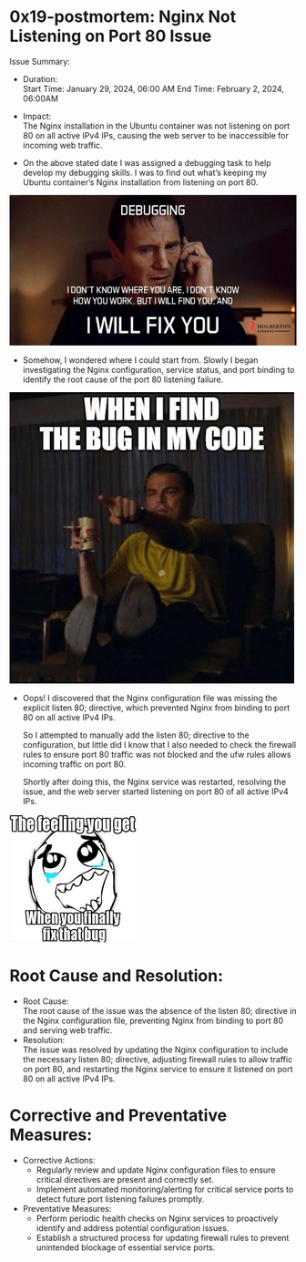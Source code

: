 # 0x19-postmortem: Nginx Not Listening on Port 80 Issue

Issue Summary:
- Duration:  
  Start Time: January 29, 2024, 06:00 AM 
  End Time: February 2, 2024, 06:00AM 
- Impact:  
  The Nginx installation in the Ubuntu container was not listening on port 80 on all active IPv4 IPs, causing the web server to be inaccessible for incoming web traffic.
 
- On the above stated date I was assigned a debugging task to help develop my debugging skills. I was to find out what’s keeping my Ubuntu container’s Nginx installation from listening on port 80.

![DEBUGGING!](images/assigned.jpg)

- Somehow, I wondered where I could start from. Slowly I began investigating the Nginx configuration, service status, and port binding to identify the root cause of the port 80 listening failure.

![FOUND IT!](images/found.jpg)
- Oops! I discovered that the Nginx configuration file was missing the explicit listen 80; directive, which prevented Nginx from binding to port 80 on all active IPv4 IPs.

  So I attempted to manually add the listen 80; directive to the configuration, but little did I know that I also needed to check the firewall rules to ensure port 80 traffic was not blocked and the ufw rules allows incoming traffic on port 80.

  Shortly after doing this, the Nginx service was restarted, resolving the issue, and the web server started listening on port 80 of all active IPv4 IPs.

![FIXED AT LAST!](images/fixed.jpg)
# Root Cause and Resolution:
- Root Cause:  
  The root cause of the issue was the absence of the listen 80; directive in the Nginx configuration file, preventing Nginx from binding to port 80 and serving web traffic.
- Resolution:  
  The issue was resolved by updating the Nginx configuration to include the necessary listen 80; directive, adjusting firewall rules to allow traffic on port 80, and restarting the Nginx service to ensure it listened on port 80 on all active IPv4 IPs.

# Corrective and Preventative Measures:
- Corrective Actions:
  - Regularly review and update Nginx configuration files to ensure critical directives are present and correctly set.
  - Implement automated monitoring/alerting for critical service ports to detect future port listening failures promptly.
- Preventative Measures:
  - Perform periodic health checks on Nginx services to proactively identify and address potential configuration issues.
  - Establish a structured process for updating firewall rules to prevent unintended blockage of essential service ports.